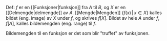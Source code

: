 Def:
$f$ er en [[Funksjoner|funksjon]] fra $A$ til $B$, og $X$ er en [[Delmengde|delmengde]] av $A$. [[Mengde|Mengden]] $\{f(x)\,|\,x\in X\}$ kalles bildet (eng. image) av $X$ under $f$, og skrives $f[X]$. Bildet av hele  $A$ under $f$, $f[A]$, kalles bildemengden (eng. range) til $f$.

Bildemengden til en funksjon er det som blir "truffet" av funksjonen.